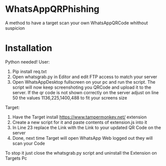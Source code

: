 # WhatsAppQRPhishing
A method to have a target scan your own WhatsAppQRCode whithout suspicion

# Installation
Python needed!
User:
1. Pip install req.txt
2. Open whatsgrab.py in Editor and edit FTP access to match your server
3. Open WhatsAppDesktop fullscreen on your pc and run the script. The script will now keep screenshoting you QRCode and upload it to the server. If the qr code is not shown correctly on the server adjust on line 50 the values 1136,225,1400,488 to fit your screens size

Target:
1. Have the Target install https://www.tampermonkey.net/ extension
2. Create a new script for it and paste contents of extension.js into it
3. In Line 23 replace the Link with the Link to your updated QR Code on the server
4. Done, next time Target will open WhatsApp Web logged out they will scan your Code

To stop it just close the whatsgrab.py script and uninstall the Extension on Targets Pc
